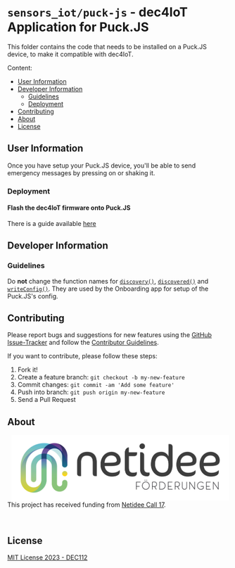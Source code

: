 # `sensors_iot/puck-js` - dec4IoT Application for Puck.JS

This folder contains the code that needs to be installed on a Puck.JS device, to make it compatible with dec4IoT.

Content:
* [User Information](#user-information)
* [Developer Information](#developer-information)
  * [Guidelines](#guidelines)
  * [Deployment](#deployment)
* [Contributing](#contributing)
* [About](#about)
* [License](#license)

## User Information

Once you have setup your Puck.JS device, you'll be able to send emergency messages by pressing on or shaking it.

### Deployment

#### Flash the dec4IoT firmware onto Puck.JS
There is a guide available [here](puck-setup.md)

## Developer Information

### Guidelines
Do **not** change the function names for [`discovery()`](https://github.com/dec112/sensors_iot/blob/main/puck-js/puck_js-latest.js#L83C10-L83C19), [`discovered()`](https://github.com/dec112/sensors_iot/blob/main/puck-js/puck_js-latest.js#L96C10-L96C20) and [`writeConfig()`](https://github.com/dec112/sensors_iot/blob/main/puck-js/puck_js-latest.js#L66C10-L66C21). They are used by the Onboarding app for setup of the Puck.JS's config.

## Contributing

Please report bugs and suggestions for new features using the [GitHub Issue-Tracker](https://github.com/dec112/dc-iot/issues) and follow the [Contributor Guidelines](https://github.com/twbs/ratchet/blob/master/CONTRIBUTING.md).

If you want to contribute, please follow these steps:

1. Fork it!
2. Create a feature branch: `git checkout -b my-new-feature`
3. Commit changes: `git commit -am 'Add some feature'`
4. Push into branch: `git push origin my-new-feature`
5. Send a Pull Request



## About  

<img align="right" src="https://raw.githubusercontent.com/dec112/dc-iot/main/app/assets/images/netidee.jpeg" height="150">This project has received funding from [Netidee Call 17](https://netidee.at).

<br clear="both" />

## License

[MIT License 2023 - DEC112](https://raw.githubusercontent.com/dec112/dc-iot/main/LICENSE)
